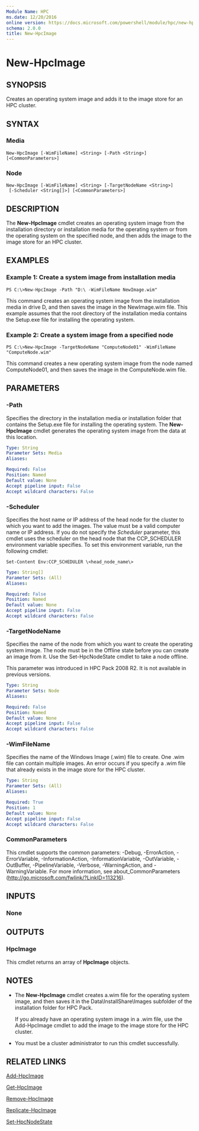 ```yaml
---
Module Name: HPC
ms.date: 12/20/2016
online version: https://docs.microsoft.com/powershell/module/hpc/new-hpcimage?view=windowsserver2012r2-ps&wt.mc_id=ps-gethelp
schema: 2.0.0
title: New-HpcImage
---
```


# New-HpcImage

## SYNOPSIS
Creates an operating system image and adds it to the image store for an HPC cluster.

## SYNTAX

### Media
```
New-HpcImage [-WimFileName] <String> [-Path <String>] [<CommonParameters>]
```

### Node
```
New-HpcImage [-WimFileName] <String> [-TargetNodeName <String>]
 [-Scheduler <String[]>] [<CommonParameters>]
```

## DESCRIPTION
The **New-HpcImage** cmdlet creates an operating system image from the installation directory or installation media for the operating system or from the operating system on the specified node, and then adds the image to the image store for an HPC cluster.

## EXAMPLES

### Example 1: Create a system image from installation media
```
PS C:\>New-HpcImage -Path "D:\ -WimFileName NewImage.wim"
```

This command creates an operating system image from the installation media in drive D, and then saves the image in the NewImage.wim file.
This example assumes that the root directory of the installation media contains the Setup.exe file for installing the operating system.

### Example 2: Create a system image from a specified node
```
PS C:\>New-HpcImage -TargetNodeName "ComputeNode01" -WimFileName "ComputeNode.wim"
```

This command creates a new operating system image from the node named ComputeNode01, and then saves the image in the ComputeNode.wim file.

## PARAMETERS

### -Path
Specifies the directory in the installation media or installation folder that contains the Setup.exe file for installing the operating system.
The **New-HpcImage** cmdlet generates the operating system image from the data at this location.

```yaml
Type: String
Parameter Sets: Media
Aliases:

Required: False
Position: Named
Default value: None
Accept pipeline input: False
Accept wildcard characters: False
```

### -Scheduler
Specifies the host name or IP address of the head node for the cluster to which you want to add the images.
The value must be a valid computer name or IP address.
If you do not specify the *Scheduler* parameter, this cmdlet uses the scheduler on the head node that the CCP_SCHEDULER environment variable specifies.
To set this environment variable, run the following cmdlet:

`Set-Content Env:CCP_SCHEDULER \<head_node_name\>`

```yaml
Type: String[]
Parameter Sets: (All)
Aliases:

Required: False
Position: Named
Default value: None
Accept pipeline input: False
Accept wildcard characters: False
```

### -TargetNodeName
Specifies the name of the node from which you want to create the operating system image.
The node must be in the Offline state before you can create an image from it.
Use the Set-HpcNodeState cmdlet to take a node offline.

This parameter was introduced in HPC Pack 2008 R2.
It is not available in previous versions.

```yaml
Type: String
Parameter Sets: Node
Aliases:

Required: False
Position: Named
Default value: None
Accept pipeline input: False
Accept wildcard characters: False
```

### -WimFileName
Specifies the name of the Windows Image (.wim) file to create.
One .wim file can contain multiple images.
An error occurs if you specify a .wim file that already exists in the image store for the HPC cluster.

```yaml
Type: String
Parameter Sets: (All)
Aliases:

Required: True
Position: 1
Default value: None
Accept pipeline input: False
Accept wildcard characters: False
```

### CommonParameters
This cmdlet supports the common parameters: -Debug, -ErrorAction, -ErrorVariable, -InformationAction, -InformationVariable, -OutVariable, -OutBuffer, -PipelineVariable, -Verbose, -WarningAction, and -WarningVariable. For more information, see about_CommonParameters (http://go.microsoft.com/fwlink/?LinkID=113216).

## INPUTS

### None

## OUTPUTS

### HpcImage
This cmdlet returns an array of **HpcImage** objects.

## NOTES
* The **New-HpcImage** cmdlet creates a.wim file for the operating system image, and then saves it in the Data\InstallShare\Images subfolder of the installation folder for HPC Pack.

  If you already have an operating system image in a .wim file, use the Add-HpcImage cmdlet to add the image to the image store for the HPC cluster.

* You must be a cluster administrator to run this cmdlet successfully.

## RELATED LINKS

[Add-HpcImage](./Add-HpcImage.md)

[Get-HpcImage](./Get-HpcImage.md)

[Remove-HpcImage](./Remove-HpcImage.md)

[Replicate-HpcImage](./Replicate-HpcImage.md)

[Set-HpcNodeState](./Set-HpcNodeState.md)
